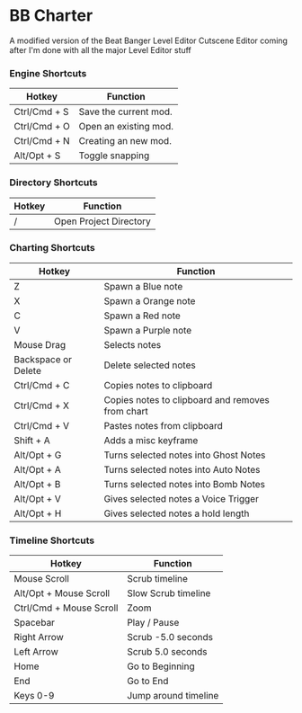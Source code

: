# BB Charter

A modified version of the Beat Banger Level Editor
Cutscene Editor coming after I'm done with all the major Level Editor stuff

### Engine Shortcuts
| Hotkey | Function |
| ------ | ------ |
|Ctrl/Cmd + S|Save the current mod.|
|Ctrl/Cmd + O|Open an existing mod.|
|Ctrl/Cmd + N|Creating an new mod.|
|Alt/Opt + S|Toggle snapping|
### Directory Shortcuts
| Hotkey | Function |
| ------ | ------ |
|/|Open Project Directory|
### Charting Shortcuts
| Hotkey | Function |
| ------ | ------ |
|Z|Spawn a Blue note|
|X|Spawn a Orange note|
|C|Spawn a Red note|
|V|Spawn a Purple note|
|Mouse Drag|Selects notes|
|Backspace or Delete|Delete selected notes|
|Ctrl/Cmd + C|Copies notes to clipboard|
|Ctrl/Cmd + X|Copies notes to clipboard and removes from chart|
|Ctrl/Cmd + V|Pastes notes from clipboard|
|Shift + A|Adds a misc keyframe|
|Alt/Opt + G|Turns selected notes into Ghost Notes|
|Alt/Opt + A|Turns selected notes into Auto Notes|
|Alt/Opt + B|Turns selected notes into Bomb Notes|
|Alt/Opt + V|Gives selected notes a Voice Trigger|
|Alt/Opt + H|Gives selected notes a hold length|
### Timeline Shortcuts
| Hotkey | Function |
| ------ | ------ |
|Mouse Scroll|Scrub timeline|
|Alt/Opt + Mouse Scroll|Slow Scrub timeline|
|Ctrl/Cmd + Mouse Scroll|Zoom|
|Spacebar|Play / Pause|
|Right Arrow|Scrub -5.0 seconds|
|Left Arrow|Scrub 5.0 seconds|
|Home|Go to Beginning|
|End|Go to End|
|Keys 0-9|Jump around timeline|
